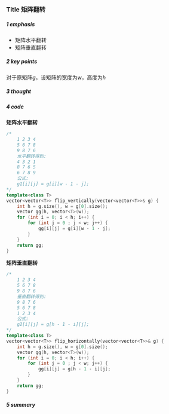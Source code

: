 ### Title 矩阵翻转

##### 1 emphasis

- 矩阵水平翻转
- 矩阵垂直翻转



##### 2 key points

对于原矩阵$g$，设矩阵的宽度为$w$，高度为$h$

 

##### 3 thought



##### 4 code

**矩阵水平翻转**

```cpp
/*
	1 2 3 4
	5 6 7 8 
	9 8 7 6
	水平翻转得到:
	4 3 2 1
	8 7 6 5
	6 7 8 9
	公式:	
	g1[i][j] = g[i][w - 1 - j];
*/
template<class T>
vector<vector<T>> flip_vertically(vector<vector<T>>& g) {
    int h = g.size(), w = g[0].size();
    vector gg(h, vector<T>(w));
    for (int i = 0; i < h; i++) {
        for (int j = 0 ; j < w; j++) {
            gg[i][j] = g[i][w - 1 - j];
        }
    }
    return gg;
}
```



**矩阵垂直翻转**

```cpp
/*
	1 2 3 4
	5 6 7 8 
	9 8 7 6
	垂直翻转得到:
	9 8 7 6
	5 6 7 8
	1 2 3 4
	公式: 
	g2[i][j] = g[h - 1 - i][j];
*/
template<class T>
vector<vector<T>> flip_horizontally(vector<vector<T>>& g) {
    int h = g.size(), w = g[0].size();
    vector gg(h, vector<T>(w));
    for (int i = 0; i < h; i++) {
        for (int j = 0 ; j < w; j++) {
            gg[i][j] = g[h - 1 - i][j];
        }
    }
    return gg;
}
```



##### 5 summary

